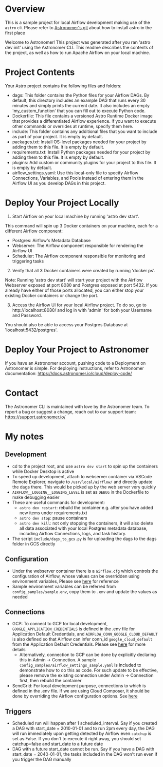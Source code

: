 Overview
========

This is a sample project for local Airflow development making use of the `astro` cli. Please refer to [Astronomer's git](https://github.com/astronomer/astro-cli) about how to install astro in the first place

Welcome to Astronomer! This project was generated after you ran 'astro dev init' using the Astronomer CLI. This readme describes the contents of the project, as well as how to run Apache Airflow on your local machine.

Project Contents
================

Your Astro project contains the following files and folders:

- dags: This folder contains the Python files for your Airflow DAGs. By default, this directory includes an example DAG that runs every 30 minutes and simply prints the current date. It also includes an empty 'my_custom_function' that you can fill out to execute Python code.
- Dockerfile: This file contains a versioned Astro Runtime Docker image that provides a differentiated Airflow experience. If you want to execute other commands or overrides at runtime, specify them here.
- include: This folder contains any additional files that you want to include as part of your project. It is empty by default.
- packages.txt: Install OS-level packages needed for your project by adding them to this file. It is empty by default.
- requirements.txt: Install Python packages needed for your project by adding them to this file. It is empty by default.
- plugins: Add custom or community plugins for your project to this file. It is empty by default.
- airflow_settings.yaml: Use this local-only file to specify Airflow Connections, Variables, and Pools instead of entering them in the Airflow UI as you develop DAGs in this project.

Deploy Your Project Locally
===========================

1. Start Airflow on your local machine by running 'astro dev start'.

This command will spin up 3 Docker containers on your machine, each for a different Airflow component:

- Postgres: Airflow's Metadata Database
- Webserver: The Airflow component responsible for rendering the Airflow UI
- Scheduler: The Airflow component responsible for monitoring and triggering tasks

2. Verify that all 3 Docker containers were created by running 'docker ps'.

Note: Running 'astro dev start' will start your project with the Airflow Webserver exposed at port 8080 and Postgres exposed at port 5432. If you already have either of those ports allocated, you can either stop your existing Docker containers or change the port.

3. Access the Airflow UI for your local Airflow project. To do so, go to http://localhost:8080/ and log in with 'admin' for both your Username and Password.

You should also be able to access your Postgres Database at 'localhost:5432/postgres'.

Deploy Your Project to Astronomer
=================================

If you have an Astronomer account, pushing code to a Deployment on Astronomer is simple. For deploying instructions, refer to Astronomer documentation: https://docs.astronomer.io/cloud/deploy-code/

Contact
=======

The Astronomer CLI is maintained with love by the Astronomer team. To report a bug or suggest a change, reach out to our support team: https://support.astronomer.io/

My notes
========

## Development
- cd to the project root, and use `astro dev start` to spin up the containers while Docker Desktop is active
- To speed up development, attach to webserver container via VSCode Remote Explorer, navigate to `/usr/local/airflow/` and directly update the dags there. This would be picked up by the web server very quickly
- `AIRFLOW__LOGGING__LOGGING_LEVEL` is set as `DEBUG` in the Dockerfile to make debugging easier
- These are useful commands for development:
    - `astro dev restart`: rebuild the container e.g. after you have added new items under requirements.txt
    - `astro dev stop`: pause containers
    - `astro dev kill`: not only stopping the containers, it will also delete all data associated with your local Postgres metadata database, including Airflow Connections, logs, and task history.
- The script `include/dags_to_gcs.py` is for uploading the dags to the dags folder in GCS directly
## Configuration
- Under the webserver container there is a `airflow.cfg` which controls the configuration of Airflow, whose values can be overridden using environment variables, Please see [here](https://airflow.apache.org/docs/apache-airflow/stable/configurations-ref.html) for reference
- Sample environment variables can be referred from `config_samples/sample.env`, copy them to `.env` and update the values as needed
## Connections
- GCP: To connect to GCP for local development, `GOOGLE_APPLICATION_CREDENTIALS` is defined in the .env file for Application Default Credentials, and `AIRFLOW_CONN_GOOGLE_CLOUD_DEFAULT` is also defined so that Airflow can infer conn_id `google_cloud_default` from the Application Default Credentials. Please see [here](https://airflow.apache.org/docs/apache-airflow-providers-google/stable/connections/gcp.html) for more details
    - Alternatively, connection to GCP can be done by explicitly declaring this in Admin -> Connection. A sample ```config_samples/airflow_settings_sample.yaml``` is included to demonstrate how to do this as code. For such update to be effective, please remove the existing connection under Admin -> Connection first, then rebuild the container
- SendGrid: For local development purpose, connections to which is defined in the .env file. If we are using Cloud Composer, it should be done by overriding the Airflow configuration options. See [here](https://cloud.google.com/composer/docs/composer-2/configure-email)
## Triggers
- Scheduled run will happen after 1 scheduled_interval. Say if you created a DAG with start_date = 2010-01-01 and to run 2pm every day, the DAG will run immediately upon getting detected by Airflow even `catchup` is set as False. If you don't to execute it right away, you should set catchup=false and start_date to a future date
- DAG with a future start_date cannot be run. Say if you have a DAG with start_date = 2040-01-01, the tasks included in the DAG won't run even if you trigger the DAG manually
